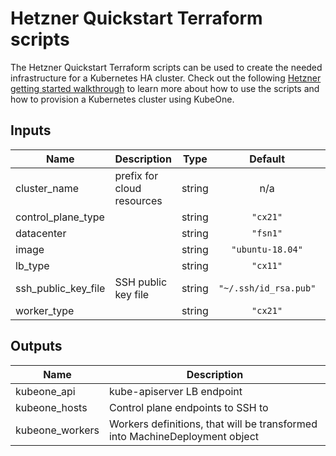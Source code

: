 # Hetzner Quickstart Terraform scripts

The Hetzner Quickstart Terraform scripts can be used to create the needed infrastructure for a Kubernetes HA cluster.
Check out the following [Hetzner getting started walkthrough][hetzner-quickstart] to learn more about how to use the
scripts and how to provision a Kubernetes cluster using KubeOne.

[hetzner-quickstart]: https://github.com/kubermatic/kubeone/blob/master/docs/quickstart-hetzner.md

## Inputs

| Name | Description | Type | Default | Required |
|------|-------------|:----:|:-----:|:-----:|
| cluster\_name | prefix for cloud resources | string | n/a | yes |
| control\_plane\_type |  | string | `"cx21"` | no |
| datacenter |  | string | `"fsn1"` | no |
| image |  | string | `"ubuntu-18.04"` | no |
| lb\_type |  | string | `"cx11"` | no |
| ssh\_public\_key\_file | SSH public key file | string | `"~/.ssh/id_rsa.pub"` | no |
| worker\_type |  | string | `"cx21"` | no |

## Outputs

| Name | Description |
|------|-------------|
| kubeone\_api | kube-apiserver LB endpoint |
| kubeone\_hosts | Control plane endpoints to SSH to |
| kubeone\_workers | Workers definitions, that will be transformed into MachineDeployment object |

